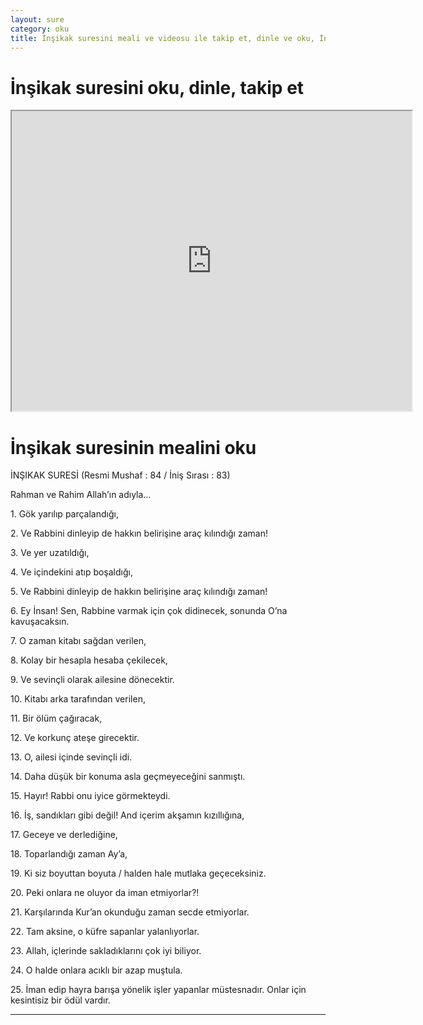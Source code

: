 ```yaml
---
layout: sure
category: oku
title: İnşikak suresini meali ve videosu ile takip et, dinle ve oku, İnşikak dinle, İnşikak meali.
---
```


<div class="container">
  <div class="row">
    <div class="col-lg-12">
      <h1>İnşikak suresini oku, dinle, takip et</h1>
      <div class="div-youtube-embed">
        <iframe width="640" height="480" src="https://www.youtube.com/embed/http://">frameborder="0" allowfullscreen></iframe>
      </div>
    </div>
  </div>

  <div class="row">
    <div class="col-lg-12">
      <h1>İnşikak suresinin mealini oku</h1>
      <div><p></p><p></p><p>İNŞIKAK SURESİ (Resmi Mushaf : 84 / İniş Sırası : 83)</p><p>Rahman ve Rahim Allah’ın adıyla…</p><p></p><p></p><p>1. Gök yarılıp parçalandığı,</p><p></p><p></p><p>2. Ve Rabbini dinleyip de hakkın belirişine araç kılındığı zaman!</p><p></p><p></p><p>3. Ve yer uzatıldığı,</p><p></p><p></p><p>4. Ve içindekini atıp boşaldığı,</p><p></p><p></p><p>5. Ve Rabbini dinleyip de hakkın belirişine araç kılındığı zaman!</p><p></p><p></p><p>6. Ey İnsan! Sen, Rabbine varmak için çok didinecek, sonunda O’na kavuşacaksın.</p><p></p><p></p><p>7. O zaman kitabı sağdan verilen,</p><p></p><p></p><p>8. Kolay bir hesapla hesaba çekilecek,</p><p></p><p></p><p>9. Ve sevinçli olarak ailesine dönecektir.</p><p></p><p></p><p>10. Kitabı arka tarafından verilen,</p><p></p><p></p><p>11. Bir ölüm çağıracak,</p><p></p><p></p><p>12. Ve korkunç ateşe girecektir.</p><p></p><p></p><p>13. O, ailesi içinde sevinçli idi.</p><p></p><p></p><p>14. Daha düşük bir konuma asla geçmeyeceğini sanmıştı.</p><p></p><p></p><p>15. Hayır! Rabbi onu iyice görmekteydi.</p><p></p><p></p><p>16. İş, sandıkları gibi değil! And içerim akşamın kızıllığına,</p><p></p><p></p><p>17. Geceye ve derlediğine,</p><p></p><p></p><p>18. Toparlandığı zaman Ay’a,</p><p></p><p></p><p>19. Ki siz boyuttan boyuta / halden hale mutlaka geçeceksiniz.</p><p></p><p></p><p>20. Peki onlara ne oluyor da iman etmiyorlar?!</p><p></p><p></p><p>21. Karşılarında Kur’an okunduğu zaman secde etmiyorlar.</p><p></p><p></p><p>22. Tam aksine, o küfre sapanlar yalanlıyorlar.</p><p></p><p></p><p>23. Allah, içlerinde sakladıklarını çok iyi biliyor.</p><p></p><p></p><p>24. O halde onlara acıklı bir azap muştula.</p><p></p><p></p><p>25. İman edip hayra barışa yönelik işler yapanlar müstesnadır. Onlar için kesintisiz bir ödül vardır.</p><p></p><p></p></div>
    </div>
  </div>
</div>
<hr />
